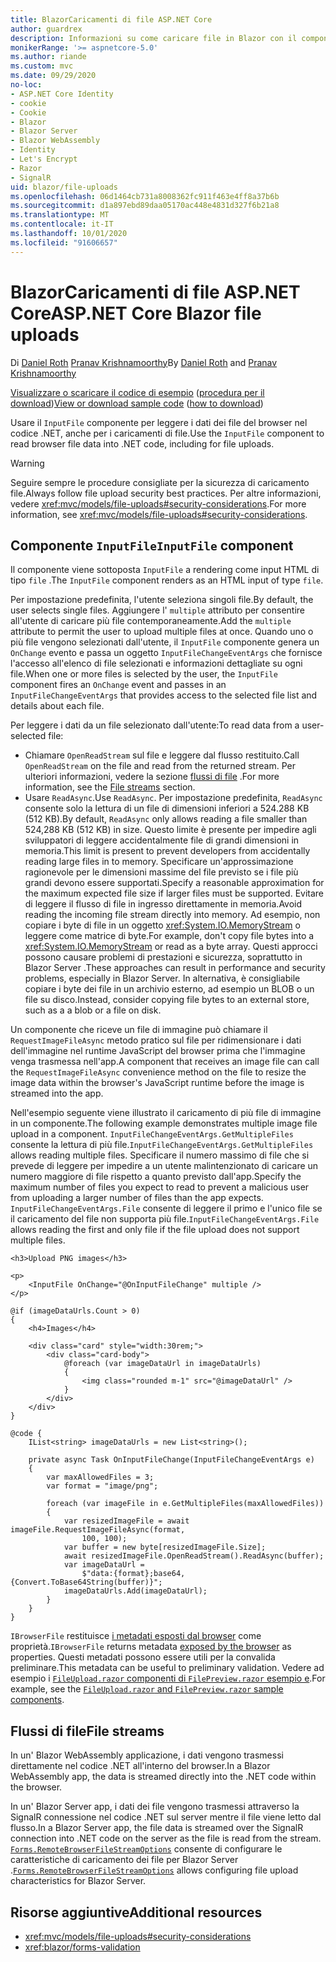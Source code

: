```yaml
---
title: BlazorCaricamenti di file ASP.NET Core
author: guardrex
description: Informazioni su come caricare file in Blazor con il componente inputfile.
monikerRange: '>= aspnetcore-5.0'
ms.author: riande
ms.custom: mvc
ms.date: 09/29/2020
no-loc:
- ASP.NET Core Identity
- cookie
- Cookie
- Blazor
- Blazor Server
- Blazor WebAssembly
- Identity
- Let's Encrypt
- Razor
- SignalR
uid: blazor/file-uploads
ms.openlocfilehash: 06d1464cb731a8008362fc911f463e4ff8a37b6b
ms.sourcegitcommit: d1a897ebd89daa05170ac448e4831d327f6b21a8
ms.translationtype: MT
ms.contentlocale: it-IT
ms.lasthandoff: 10/01/2020
ms.locfileid: "91606657"
---
```

# <a name="aspnet-core-no-locblazor-file-uploads"></a><span data-ttu-id="91d1b-103">BlazorCaricamenti di file ASP.NET Core</span><span class="sxs-lookup"><span data-stu-id="91d1b-103">ASP.NET Core Blazor file uploads</span></span>

<span data-ttu-id="91d1b-104">Di [Daniel Roth](https://github.com/danroth27) [Pranav Krishnamoorthy](https://github.com/pranavkm)</span><span class="sxs-lookup"><span data-stu-id="91d1b-104">By [Daniel Roth](https://github.com/danroth27) and [Pranav Krishnamoorthy](https://github.com/pranavkm)</span></span>

<span data-ttu-id="91d1b-105">[Visualizzare o scaricare il codice di esempio](https://github.com/dotnet/AspNetCore.Docs/tree/master/aspnetcore/blazor/file-uploads/samples/) ([procedura per il download](xref:index#how-to-download-a-sample))</span><span class="sxs-lookup"><span data-stu-id="91d1b-105">[View or download sample code](https://github.com/dotnet/AspNetCore.Docs/tree/master/aspnetcore/blazor/file-uploads/samples/) ([how to download](xref:index#how-to-download-a-sample))</span></span>

<span data-ttu-id="91d1b-106">Usare il `InputFile` componente per leggere i dati dei file del browser nel codice .NET, anche per i caricamenti di file.</span><span class="sxs-lookup"><span data-stu-id="91d1b-106">Use the `InputFile` component to read browser file data into .NET code, including for file uploads.</span></span>

> [!WARNING]
> <span data-ttu-id="91d1b-107">Seguire sempre le procedure consigliate per la sicurezza di caricamento file.</span><span class="sxs-lookup"><span data-stu-id="91d1b-107">Always follow file upload security best practices.</span></span> <span data-ttu-id="91d1b-108">Per altre informazioni, vedere <xref:mvc/models/file-uploads#security-considerations>.</span><span class="sxs-lookup"><span data-stu-id="91d1b-108">For more information, see <xref:mvc/models/file-uploads#security-considerations>.</span></span>

## <a name="inputfile-component"></a><span data-ttu-id="91d1b-109">Componente `InputFile`</span><span class="sxs-lookup"><span data-stu-id="91d1b-109">`InputFile` component</span></span>

<span data-ttu-id="91d1b-110">Il componente viene sottoposta `InputFile` a rendering come input HTML di tipo `file` .</span><span class="sxs-lookup"><span data-stu-id="91d1b-110">The `InputFile` component renders as an HTML input of type `file`.</span></span>

<span data-ttu-id="91d1b-111">Per impostazione predefinita, l'utente seleziona singoli file.</span><span class="sxs-lookup"><span data-stu-id="91d1b-111">By default, the user selects single files.</span></span> <span data-ttu-id="91d1b-112">Aggiungere l' `multiple` attributo per consentire all'utente di caricare più file contemporaneamente.</span><span class="sxs-lookup"><span data-stu-id="91d1b-112">Add the `multiple` attribute to permit the user to upload multiple files at once.</span></span> <span data-ttu-id="91d1b-113">Quando uno o più file vengono selezionati dall'utente, il `InputFile` componente genera un `OnChange` evento e passa un oggetto `InputFileChangeEventArgs` che fornisce l'accesso all'elenco di file selezionati e informazioni dettagliate su ogni file.</span><span class="sxs-lookup"><span data-stu-id="91d1b-113">When one or more files is selected by the user, the `InputFile` component fires an `OnChange` event and passes in an `InputFileChangeEventArgs` that provides access to the selected file list and details about each file.</span></span>

<span data-ttu-id="91d1b-114">Per leggere i dati da un file selezionato dall'utente:</span><span class="sxs-lookup"><span data-stu-id="91d1b-114">To read data from a user-selected file:</span></span>

* <span data-ttu-id="91d1b-115">Chiamare `OpenReadStream` sul file e leggere dal flusso restituito.</span><span class="sxs-lookup"><span data-stu-id="91d1b-115">Call `OpenReadStream` on the file and read from the returned stream.</span></span> <span data-ttu-id="91d1b-116">Per ulteriori informazioni, vedere la sezione [flussi di file](#file-streams) .</span><span class="sxs-lookup"><span data-stu-id="91d1b-116">For more information, see the [File streams](#file-streams) section.</span></span>
* <span data-ttu-id="91d1b-117">Usare `ReadAsync`.</span><span class="sxs-lookup"><span data-stu-id="91d1b-117">Use `ReadAsync`.</span></span> <span data-ttu-id="91d1b-118">Per impostazione predefinita, `ReadAsync` consente solo la lettura di un file di dimensioni inferiori a 524.288 KB (512 KB).</span><span class="sxs-lookup"><span data-stu-id="91d1b-118">By default, `ReadAsync` only allows reading a file smaller than 524,288 KB (512 KB) in size.</span></span> <span data-ttu-id="91d1b-119">Questo limite è presente per impedire agli sviluppatori di leggere accidentalmente file di grandi dimensioni in memoria.</span><span class="sxs-lookup"><span data-stu-id="91d1b-119">This limit is present to prevent developers from accidentally reading large files in to memory.</span></span> <span data-ttu-id="91d1b-120">Specificare un'approssimazione ragionevole per le dimensioni massime del file previsto se i file più grandi devono essere supportati.</span><span class="sxs-lookup"><span data-stu-id="91d1b-120">Specify a reasonable approximation for the maximum expected file size if larger files must be supported.</span></span> <span data-ttu-id="91d1b-121">Evitare di leggere il flusso di file in ingresso direttamente in memoria.</span><span class="sxs-lookup"><span data-stu-id="91d1b-121">Avoid reading the incoming file stream directly into memory.</span></span> <span data-ttu-id="91d1b-122">Ad esempio, non copiare i byte di file in un oggetto <xref:System.IO.MemoryStream> o leggere come matrice di byte.</span><span class="sxs-lookup"><span data-stu-id="91d1b-122">For example, don't copy file bytes into a <xref:System.IO.MemoryStream> or read as a byte array.</span></span> <span data-ttu-id="91d1b-123">Questi approcci possono causare problemi di prestazioni e sicurezza, soprattutto in Blazor Server .</span><span class="sxs-lookup"><span data-stu-id="91d1b-123">These approaches can result in performance and security problems, especially in Blazor Server.</span></span> <span data-ttu-id="91d1b-124">In alternativa, è consigliabile copiare i byte dei file in un archivio esterno, ad esempio un BLOB o un file su disco.</span><span class="sxs-lookup"><span data-stu-id="91d1b-124">Instead, consider copying file bytes to an external store, such as a a blob or a file on disk.</span></span>

<span data-ttu-id="91d1b-125">Un componente che riceve un file di immagine può chiamare il `RequestImageFileAsync` metodo pratico sul file per ridimensionare i dati dell'immagine nel runtime JavaScript del browser prima che l'immagine venga trasmessa nell'app.</span><span class="sxs-lookup"><span data-stu-id="91d1b-125">A component that receives an image file can call the `RequestImageFileAsync` convenience method on the file to resize the image data within the browser's JavaScript runtime before the image is streamed into the app.</span></span>

<span data-ttu-id="91d1b-126">Nell'esempio seguente viene illustrato il caricamento di più file di immagine in un componente.</span><span class="sxs-lookup"><span data-stu-id="91d1b-126">The following example demonstrates multiple image file upload in a component.</span></span> <span data-ttu-id="91d1b-127">`InputFileChangeEventArgs.GetMultipleFiles` consente la lettura di più file.</span><span class="sxs-lookup"><span data-stu-id="91d1b-127">`InputFileChangeEventArgs.GetMultipleFiles` allows reading multiple files.</span></span> <span data-ttu-id="91d1b-128">Specificare il numero massimo di file che si prevede di leggere per impedire a un utente malintenzionato di caricare un numero maggiore di file rispetto a quanto previsto dall'app.</span><span class="sxs-lookup"><span data-stu-id="91d1b-128">Specify the maximum number of files you expect to read to prevent a malicious user from uploading a larger number of files than the app expects.</span></span> <span data-ttu-id="91d1b-129">`InputFileChangeEventArgs.File` consente di leggere il primo e l'unico file se il caricamento del file non supporta più file.</span><span class="sxs-lookup"><span data-stu-id="91d1b-129">`InputFileChangeEventArgs.File` allows reading the first and only file if the file upload does not support multiple files.</span></span>

```razor
<h3>Upload PNG images</h3>

<p>
    <InputFile OnChange="@OnInputFileChange" multiple />
</p>

@if (imageDataUrls.Count > 0)
{
    <h4>Images</h4>

    <div class="card" style="width:30rem;">
        <div class="card-body">
            @foreach (var imageDataUrl in imageDataUrls)
            {
                <img class="rounded m-1" src="@imageDataUrl" />
            }
        </div>
    </div>
}

@code {
    IList<string> imageDataUrls = new List<string>();

    private async Task OnInputFileChange(InputFileChangeEventArgs e)
    {
        var maxAllowedFiles = 3;
        var format = "image/png";

        foreach (var imageFile in e.GetMultipleFiles(maxAllowedFiles))
        {
            var resizedImageFile = await imageFile.RequestImageFileAsync(format, 
                100, 100);
            var buffer = new byte[resizedImageFile.Size];
            await resizedImageFile.OpenReadStream().ReadAsync(buffer);
            var imageDataUrl = 
                $"data:{format};base64,{Convert.ToBase64String(buffer)}";
            imageDataUrls.Add(imageDataUrl);
        }
    }
}
```

<span data-ttu-id="91d1b-130">`IBrowserFile` restituisce [i metadati esposti dal browser](https://developer.mozilla.org/docs/Web/API/File#Instance_properties) come proprietà.</span><span class="sxs-lookup"><span data-stu-id="91d1b-130">`IBrowserFile` returns metadata [exposed by the browser](https://developer.mozilla.org/docs/Web/API/File#Instance_properties) as properties.</span></span> <span data-ttu-id="91d1b-131">Questi metadati possono essere utili per la convalida preliminare.</span><span class="sxs-lookup"><span data-stu-id="91d1b-131">This metadata can be useful to preliminary validation.</span></span> <span data-ttu-id="91d1b-132">Vedere ad esempio i [ `FileUpload.razor` componenti di `FilePreview.razor` esempio e](https://github.com/dotnet/AspNetCore.Docs/tree/master/aspnetcore/blazor/file-uploads/samples/).</span><span class="sxs-lookup"><span data-stu-id="91d1b-132">For example, see the [`FileUpload.razor` and `FilePreview.razor` sample components](https://github.com/dotnet/AspNetCore.Docs/tree/master/aspnetcore/blazor/file-uploads/samples/).</span></span>

## <a name="file-streams"></a><span data-ttu-id="91d1b-133">Flussi di file</span><span class="sxs-lookup"><span data-stu-id="91d1b-133">File streams</span></span>

<span data-ttu-id="91d1b-134">In un' Blazor WebAssembly applicazione, i dati vengono trasmessi direttamente nel codice .NET all'interno del browser.</span><span class="sxs-lookup"><span data-stu-id="91d1b-134">In a Blazor WebAssembly app, the data is streamed directly into the .NET code within the browser.</span></span>

<span data-ttu-id="91d1b-135">In un' Blazor Server app, i dati dei file vengono trasmessi attraverso la SignalR connessione nel codice .NET sul server mentre il file viene letto dal flusso.</span><span class="sxs-lookup"><span data-stu-id="91d1b-135">In a Blazor Server app, the file data is streamed over the SignalR connection into .NET code on the server as the file is read from the stream.</span></span> <span data-ttu-id="91d1b-136">[`Forms.RemoteBrowserFileStreamOptions`](https://github.com/dotnet/aspnetcore/blob/master/src/Components/Web/src/Forms/InputFile/RemoteBrowserFileStreamOptions.cs) consente di configurare le caratteristiche di caricamento dei file per Blazor Server .</span><span class="sxs-lookup"><span data-stu-id="91d1b-136">[`Forms.RemoteBrowserFileStreamOptions`](https://github.com/dotnet/aspnetcore/blob/master/src/Components/Web/src/Forms/InputFile/RemoteBrowserFileStreamOptions.cs) allows configuring file upload characteristics for Blazor Server.</span></span>

## <a name="additional-resources"></a><span data-ttu-id="91d1b-137">Risorse aggiuntive</span><span class="sxs-lookup"><span data-stu-id="91d1b-137">Additional resources</span></span>

* <xref:mvc/models/file-uploads#security-considerations>
* <xref:blazor/forms-validation>
